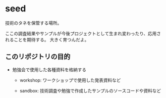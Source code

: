 # seed

技術のタネを保管する場所。

ここの調査結果やサンプルが今後プロジェクトとして生まれ変わったり、応用されることを期待する。
大きく育つんだよ。

## このリポジトリの目的

- 勉強会で使用した各種資料を格納する

    - workshop: ワークショップで使用した発表資料など

    - sandbox:  技術調査や勉強で作成したサンプルのソースコードや資料など

